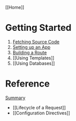 [[Home]]

# Getting Started

1. [Fetching Source Code](Getting-Started)
1. [Setting up an App](Setting-Up-Your-First-App)
1. [Building a Route](Building-Your-First-Route)
1. [[Using Templates]]
1. [[Using Databases]]

# Reference

[Summary](Framework-Reference)

* [[Lifecycle of a Request]]
* [[Configuration Directives]]
